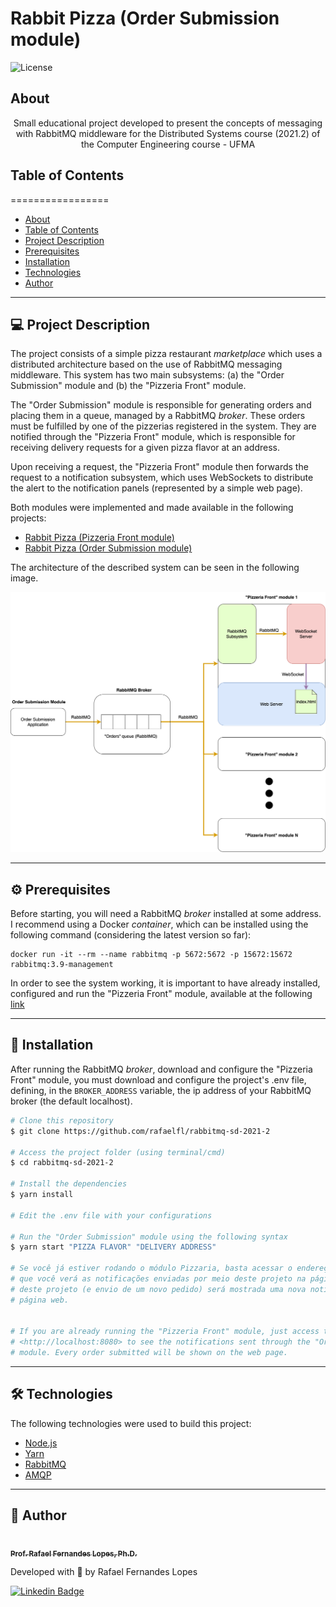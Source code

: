 # Rabbit Pizza (Order Submission module)

![License](https://img.shields.io/badge/license-MIT-brightgreen)

## About

<p align="center">
Small educational project developed to present the concepts of messaging with RabbitMQ middleware for the Distributed Systems course (2021.2) of the Computer Engineering course - UFMA</p>


## Table of Contents
=================

   * [About](#about)
   * [Table of Contents](#table-of-contents)
   * [Project Description](#-project-description)
   * [Prerequisites](#prerequisites)
   * [Installation](#-installation)
   * [Technologies](#-technologies)
   * [Author](#-author)

---

## 💻 Project Description

The project consists of a simple pizza restaurant *marketplace* which uses a distributed architecture based on the use of RabbitMQ messaging middleware. This system has two main subsystems: (a) the "Order Submission" module and (b) the "Pizzeria Front" module.

The "Order Submission" module is responsible for generating orders and placing them in a queue, managed by a RabbitMQ *broker*. These orders must be fulfilled by one of the pizzerias registered in the system. They are notified through the "Pizzeria Front" module, which is responsible for receiving delivery requests for a given pizza flavor at an address.

Upon receiving a request, the "Pizzeria Front" module then forwards the request to a notification subsystem, which uses WebSockets to distribute the alert to the notification panels (represented by a simple web page).

Both modules were implemented and made available in the following projects:
- [Rabbit Pizza (Pizzeria Front module)](https://github.com/rafaelfl/rabbitmq-front-sd-2021-2)
- [Rabbit Pizza (Order Submission module)](https://github.com/rafaelfl/rabbitmq-sd-2021-2)

The architecture of the described system can be seen in the following image.

![General Architecture of Rabbit Pizza](resources/rabbit_pizza.png)

---

<a name="prerequisites"></a>
## ⚙️ Prerequisites

Before starting, you will need a RabbitMQ *broker* installed at some address. I recommend using a Docker *container*, which can be installed using the following command (considering the latest version so far):

```
docker run -it --rm --name rabbitmq -p 5672:5672 -p 15672:15672 rabbitmq:3.9-management
```

In order to see the system working, it is important to have already installed, configured and run the "Pizzeria Front" module, available at the following [link](https://github.com/rafaelfl/rabbitmq-front-sd-2021-2)

---

## 🚀 Installation

After running the RabbitMQ *broker*, download and configure the "Pizzeria Front" module, you must download and configure the project's .env file, defining, in the `BROKER_ADDRESS` variable, the ip address of your RabbitMQ broker (the default localhost).

```bash
# Clone this repository
$ git clone https://github.com/rafaelfl/rabbitmq-sd-2021-2

# Access the project folder (using terminal/cmd)
$ cd rabbitmq-sd-2021-2

# Install the dependencies
$ yarn install

# Edit the .env file with your configurations

# Run the "Order Submission" module using the following syntax
$ yarn start "PIZZA FLAVOR" "DELIVERY ADDRESS"

# Se você já estiver rodando o módulo Pizzaria, basta acessar o endereço <http://localhost:8080>
# que você verá as notificações enviadas por meio deste projeto na página web. A cada execução
# deste projeto (e envio de um novo pedido) será mostrada uma nova notificação no painel da
# página web.


# If you are already running the "Pizzeria Front" module, just access the address
# <http://localhost:8080> to see the notifications sent through the "Order Submission"
# module. Every order submitted will be shown on the web page.
```

---

## 🛠 Technologies

The following technologies were used to build this project:

- [Node.js](https://nodejs.org/en/)
- [Yarn](https://yarnpkg.com/)
- [RabbitMQ](https://www.rabbitmq.com/)
- [AMQP](https://github.com/amqp-node/amqplib)

---

## 🦸 Author

<a href="https://github.com/rafaelfl/">
 <img style="border-radius: 50%;" src="https://avatars.githubusercontent.com/u/31193433?v=4" width="100px;" alt=""/>
 <br />
 <sub><b>Prof. Rafael Fernandes Lopes, Ph.D.</b></sub></a>


Developed with 💜 by Rafael Fernandes Lopes

[![Linkedin Badge](https://img.shields.io/badge/-Rafael%20Fernandes%20Lopes-blue?style=flat-square&logo=Linkedin&logoColor=white&link=https://www.linkedin.com/in/rafael-fernandes-lopes/)](https://www.linkedin.com/in/rafael-fernandes-lopes/)
